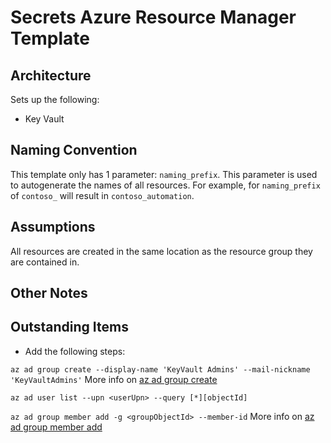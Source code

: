 # Secrets Azure Resource Manager Template

## Architecture
Sets up the following:
* Key Vault

## Naming Convention
This template only has 1 parameter: `naming_prefix`. This parameter is used to autogenerate the names of all resources. For example, for `naming_prefix` of `contoso_` will result in `contoso_automation`.

## Assumptions
All resources are created in the same location as the resource group they are contained in.

## Other Notes

## Outstanding Items
* Add the following steps:

`az ad group create --display-name 'KeyVault Admins' --mail-nickname 'KeyVaultAdmins'`
More info on [az ad group create](https://docs.microsoft.com/cli/azure/ad/group?view=azure-cli-latest#az_ad_group_create)

`az ad user list --upn <userUpn> --query [*][objectId]`

`az ad group member add -g <groupObjectId> --member-id`
More info on [az ad group member add](https://docs.microsoft.com/cli/azure/ad/group/member?view=azure-cli-latest#az_ad_group_member_add)